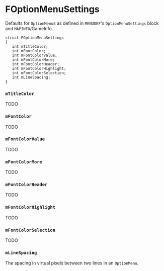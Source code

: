 # FOptionMenuSettings

Defaults for `OptionMenu`s as defined in `MENUDEF`'s `OptionMenuSettings` block
and `MAPINFO`/GameInfo.

```
struct FOptionMenuSettings
{
   int mTitleColor;
   int mFontColor;
   int mFontColorValue;
   int mFontColorMore;
   int mFontColorHeader;
   int mFontColorHighlight;
   int mFontColorSelection;
   int mLineSpacing;
}
```

### `mTitleColor`

TODO

### `mFontColor`

TODO

### `mFontColorValue`

TODO

### `mFontColorMore`

TODO

### `mFontColorHeader`

TODO

### `mFontColorHighlight`

TODO

### `mFontColorSelection`

TODO

### `mLineSpacing`

The spacing in virtual pixels between two lines in an `OptionMenu`.

<!-- EOF -->
